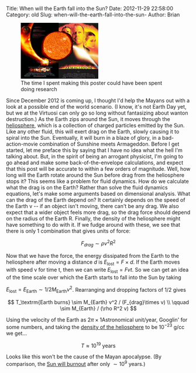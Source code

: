 Title: When will the Earth fall into the Sun? 
Date: 2012-11-29 22:58:00
Category: old
Slug: when-will-the-earth-fall-into-the-sun-
Author: Brian

<p style="float: center;">
<figure>
  <img src="/static/images/earth-fall-sun/BrianWastesHisTime.png" alt="the sun giveth, the sun taketh away" width="50%">
  <figcaption>The time I spent making this poster could have been spent doing research</figcaption>
</figure>
</p>

Since December 2012 is coming up, I thought I'd help the Mayans out with
a look at a possible end of the world scenario. (I know, it's not Earth
Day yet, but we at the Virtuosi can only go so long without fantasizing
about wanton destruction.) As the Earth zips around the Sun, it moves
through the [heliosphere](http://en.wikipedia.org/wiki/Heliosphere),
which is a collection of charged particles emitted by the Sun. Like any
other fluid, this will exert drag on the Earth, slowly causing it to
spiral into the Sun. Eventually, it will burn in a blaze of glory, in a
bad-action-movie combination of Sunshine meets Armageddon. Before I get
started, let me preface this by saying that I have no idea what the hell
I'm talking about. But, in the spirit of being an arrogant physicist,
I'm going to go ahead and make some back-of-the-envelope calculations,
and expect that this post will be accurate to within a few orders of
magnitude. Well, how long will the Earth rotate around the Sun before
drag from the heliosphere stops it? This seems like a problem for fluid
dynamics. How do we calculate what the drag is on the Earth? Rather than
solve the fluid dynamics equations, let's make some arguments based on
dimensional analysis. What can the drag of the Earth depend on? It
certainly depends on the speed of the Earth v -- if an object isn't
moving, there can't be any drag. We also expect that a wider object
feels more drag, so the drag force should depend on the radius of the
Earth R. Finally, the density of the heliosphere might have something to
do with it. If we fudge around with these, we see that there is only 1
combination that gives units of force: 

$$ F_{drag} \sim \rho v^2 R^2 $$ 

Now that we have the force, the energy dissipated from the Earth
to the heliosphere after moving a distance $d$ is $E_\textrm{lost} = F\times d$. If
the Earth moves with speed v for time t, then we can write 
$E_\textrm{lost} = F v t$. So we can get an idea of the time scale over which the Earth
starts to fall into the Sun by taking 

$E_\textrm{lost} = E_\textrm{Earth} \sim 1/2 M_\textrm{Earth} v^2$. 
Rearranging and dropping factors of 1/2 gives 

$$ T_\textrm{Earth burns} \sim M_{Earth} v^2 / (F_{drag}\times v) \\ 
\qquad \sim M_{Earth} / (\rho R^2 v) $$ 

Using the velocity of the Earth as $2\pi \times 1 \mbox{Astronomical unit/year}$, 
Googlin' for some numbers, and taking the 
[density of the heliosphere](http://web.mit.edu/space/www/helio.review/axford.suess.html)
to be $10^{-23}$ g/cc we get... 

$$ T \approx 10^{19} \textrm{ years} $$

Looks like this won't be the cause of the Mayan apocalypse. (By comparison, the 
[Sun will burnout](http://en.wikipedia.org/wiki/Sun#Life_cycle) 
after only $\sim10^9$ years.)

